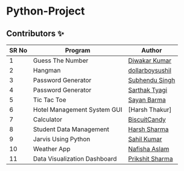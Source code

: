 # Python-Project

## Contributors ✨



| SR No | Program          | Author                                                |
| ----- | ---------------- | ----------------------------------------------------- |
| 1     | Guess The Number | [Diwakar Kumar](https://github.com/diwakar1593)       |
| 2     | Hangman          | [dollarboysushil](https://github.com/dollarboysushil) |
| 3 | Password Generator | [Subhendu Singh](https://github.com/Neautrino)
| 4 | Password Generator | [Sarthak Tyagi](https://github.com/stktyagi)
| 5 | Tic Tac Toe | [Sayan Barma](https://github.com/N00BSC00B)
| 6 | Hotel Management System GUI | [Harsh Thakur]
| 7 | Calculator | [BiscuitCandy](https://github.com/biscuitcandy) 
| 8 | Student Data Management | [Harsh Sharma](https://github.com/HarshSharmaIN)   |
| 9 | Jarvis Using Python | [Sahil Kumar](https://github.com/SahilKumarIN) |
| 10 | Weather App | [Nafisha Aslam](https://github.com/Nafisha08)
| 11 | Data Visualization Dashboard | [Prikshit Sharma](https://github.com/Prikshit7766) |

